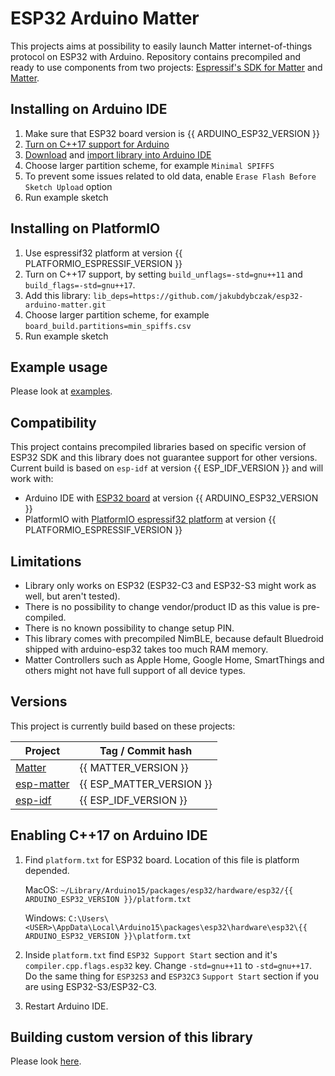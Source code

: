 # ESP32 Arduino Matter
This projects aims at possibility to easily launch Matter internet-of-things protocol on ESP32 with Arduino. Repository contains precompiled and ready to use components from two projects: [Espressif's SDK for Matter](https://github.com/espressif/esp-matter) and [Matter](https://github.com/project-chip/connectedhomeip).

## Installing on Arduino IDE
1. Make sure that ESP32 board version is {{ ARDUINO_ESP32_VERSION }}
2. [Turn on C++17 support for Arduino](#enabling-c17-on-arduino-ide)
3. [Download](https://github.com/jakubdybczak/esp32-arduino-matter/releases) and [import library into Arduino IDE](https://docs.arduino.cc/software/ide-v1/tutorials/installing-libraries)
4. Choose larger partition scheme, for example `Minimal SPIFFS`
5. To prevent some issues related to old data, enable `Erase Flash Before Sketch Upload` option
6. Run example sketch

## Installing on PlatformIO
1. Use espressif32 platform at version {{ PLATFORMIO_ESPRESSIF_VERSION }}
2. Turn on C++17 support, by setting `build_unflags=-std=gnu++11` and `build_flags=-std=gnu++17`.
3. Add this library: `lib_deps=https://github.com/jakubdybczak/esp32-arduino-matter.git`
4. Choose larger partition scheme, for example `board_build.partitions=min_spiffs.csv`
5. Run example sketch

## Example usage
Please look at [examples](https://github.com/jakubdybczak/esp32-arduino-matter/tree/master/examples).

## Compatibility
This project contains precompiled libraries based on specific version of ESP32 SDK and this library does not guarantee support for other versions. Current build is based on `esp-idf` at version {{ ESP_IDF_VERSION }} and will work with:
* Arduino IDE with [ESP32 board](https://github.com/espressif/arduino-esp32) at version {{ ARDUINO_ESP32_VERSION }}
* PlatformIO with [PlatformIO espressif32 platform](https://github.com/platformio/platform-espressif32) at version {{ PLATFORMIO_ESPRESSIF_VERSION }}

## Limitations
* Library only works on ESP32 (ESP32-C3 and ESP32-S3 might work as well, but aren't tested).
* There is no possibility to change vendor/product ID as this value is pre-compiled.
* There is no known possibility to change setup PIN.
* This library comes with precompiled NimBLE, because default Bluedroid shipped with arduino-esp32 takes too much RAM memory.
* Matter Controllers such as Apple Home, Google Home, SmartThings and others might not have full support of all device types.

## Versions
This project is currently build based on these projects:

| Project       | Tag / Commit hash |
| ------------- | ------------- |
| [Matter](https://github.com/project-chip/connectedhomeip) | {{ MATTER_VERSION }} |
| [esp-matter](https://github.com/espressif/esp-matter) | {{ ESP_MATTER_VERSION }} |
| [esp-idf](https://github.com/espressif/esp-idf) | {{ ESP_IDF_VERSION }} |

## Enabling C++17 on Arduino IDE
1. Find `platform.txt` for ESP32 board. Location of this file is platform depended.

    MacOS: `~/Library/Arduino15/packages/esp32/hardware/esp32/{{ ARDUINO_ESP32_VERSION }}/platform.txt`

    Windows: `C:\Users\<USER>\AppData\Local\Arduino15\packages\esp32\hardware\esp32\{{ ARDUINO_ESP32_VERSION }}\platform.txt`

2. Inside `platform.txt` find `ESP32 Support Start` section and it's `compiler.cpp.flags.esp32` key. Change `-std=gnu++11` to `-std=gnu++17`. Do the same thing for `ESP32S3` and `ESP32C3` `Support Start` section if you are using ESP32-S3/ESP32-C3.

3. Restart Arduino IDE.

## Building custom version of this library
Please look [here](https://github.com/jakubdybczak/esp32-arduino-matter-builder).
